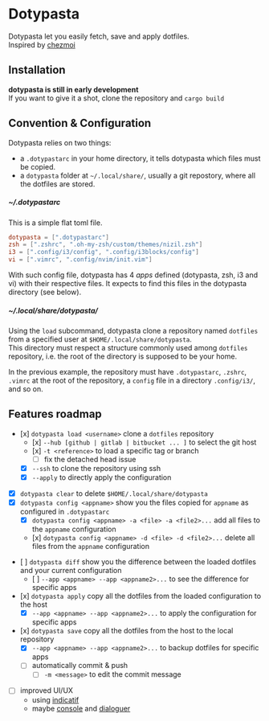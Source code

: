 # Dotypasta

Dotypasta let you easily fetch, save and apply dotfiles.  
Inspired by [chezmoi](https://chezmoi.io)

## Installation

**dotypasta is still in early development**  
If you want to give it a shot, clone the repository and `cargo build`

## Convention & Configuration

Dotypasta relies on two things:
- a `.dotypastarc` in your home directory, it tells dotypasta which files must be copied.
- a `dotypasta` folder at `~/.local/share/`, usually a git repostory, where all the dotfiles are stored.

##### ~/.dotypastarc

This is a simple flat toml file.
```toml
dotypasta = [".dotypastarc"]
zsh = [".zshrc", ".oh-my-zsh/custom/themes/nizil.zsh"]
i3 = [".config/i3/config", ".config/i3blocks/config"]
vi = [".vimrc", ".config/nvim/init.vim"]
```
With such config file, dotypasta has 4 *apps* defined (dotypasta, zsh, i3 and vi) with their respective files. It expects to find this files in the dotypasta directory (see below).

##### ~/.local/share/dotypasta/

Using the `load` subcommand, dotypasta clone a repository named `dotfiles` from a specified user at `$HOME/.local/share/dotypasta`.  
This directory must respect a structure commonly used among `dotfiles` repository, i.e. the root of the directory is supposed to be your home.

In the previous example, the repository must have `.dotypastarc`, `.zshrc`, `.vimrc` at the root of the repository, a `config` file in a directory `.config/i3/`, and so on.

## Features roadmap

- [x] `dotypasta load <username>` clone a `dotfiles` repository
  - [x] `--hub [github | gitlab | bitbucket ... ]` to select the git host 
  - [x] `-t <reference>` to load a specific tag or branch
    - [ ] fix the detached head issue
  - [x] `--ssh` to clone the repository using ssh
  - [x] `--apply` to directly apply the configuration
- [x] `dotypasta clear` to delete `$HOME/.local/share/dotypasta`
- [x] `dotypasta config <appname>` show you the files copied for `appname` as configured in `.dotypastarc`
  - [x] `dotypasta config <appname> -a <file> -a <file2>...` add all files to the `appname` configuration
  - [x] `dotypasta config <appname> -d <file> -d <file2>...` delete all files from the `appname` configuration
- [ ] `dotypasta diff` show you the difference between the loaded dotfiles and your current configuration
  - [ ] `--app <appname> --app <appname2>...` to see the difference for specific apps
- [x] `dotypasta apply` copy all the dotfiles from the loaded configuration to the host
  - [x] `--app <appname> --app <appname2>...` to apply the configuration for specific apps
- [x] `dotypasta save` copy all the dotfiles from the host to the local repository
  - [x] `--app <appname> --app <appname2>...` to backup dotfiles for specific apps
  - [ ] automatically commit & push
    - [ ] `-m <message>` to edit the commit message
- [ ] improved UI/UX
  - using [indicatif](https://docs.rs/indicatif/latest/indicatif/)
  - maybe [console](https://docs.rs/console/latest/console/) and [dialoguer](https://docs.rs/dialoguer/latest/dialoguer/)
